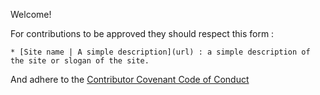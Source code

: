 Welcome!

For contributions to be approved they should respect this form :

`* [Site name | A simple description](url) : a simple description of the site or slogan of the site. `

And adhere to the [Contributor Covenant Code of Conduct](./CODE_OF_CONDUCT.md)

